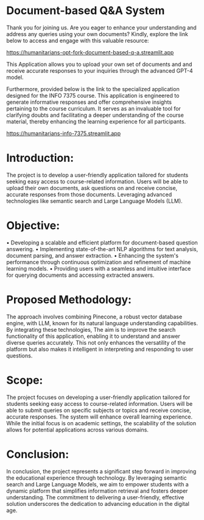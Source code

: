 # Document-based Q&A System

Thank you for joining us. Are you eager to enhance your understanding and address any queries using your own documents? Kindly, explore the link below to access and engage with this valuable resource:

https://humanitarians-opt-fork-document-based-q-a.streamlit.app

This Application allows you to upload your own set of documents and and receive accurate responses to your inquiries through the advanced GPT-4 model. 

Furthermore, provided below is the link to the specialized application designed for the INFO 7375 course. This application is engineered to generate informative responses and offer comprehensive insights pertaining to the course curriculum. It serves as an invaluable tool for clarifying doubts and facilitating a deeper understanding of the course material, thereby enhancing the learning experience for all participants.

https://humanitarians-info-7375.streamlit.app


# Introduction:

The project is to develop a user-friendly application tailored for students seeking easy access to course-related information. 
Users will be able to upload their own documents, ask questions on and receive concise, accurate responses from those documents.
Leveraging advanced technologies like semantic search and Large Language Models (LLM).

# Objective:

•	Developing a scalable and efficient platform for document-based question answering.
•	Implementing state-of-the-art NLP algorithms for text analysis, document parsing, and answer extraction.
•	Enhancing the system's performance through continuous optimization and refinement of machine learning models.
•	Providing users with a seamless and intuitive interface for querying documents and accessing extracted answers.


# Proposed Methodology:

The approach involves combining Pinecone, a robust vector database engine, with LLM, known for its natural language understanding capabilities. By integrating these technologies, The aim is to improve the search functionality of this application, enabling it to understand and answer diverse queries accurately. This not only enhances the versatility of the platform but also makes it intelligent in interpreting and responding to user questions.

# Scope:

The project focuses on developing a user-friendly application tailored for students seeking easy access to course-related information. Users will be able to submit queries on specific subjects or topics and receive concise, accurate responses. The system will enhance overall learning experience. While the initial focus is on academic settings, the scalability of the solution allows for potential applications across various domains.


# Conclusion:

In conclusion, the project represents a significant step forward in improving the educational experience through technology. By leveraging semantic search and Large Language Models, we aim to empower students with a dynamic platform that simplifies information retrieval and fosters deeper understanding. The commitment to delivering a user-friendly, effective solution underscores the dedication to advancing education in the digital age.






